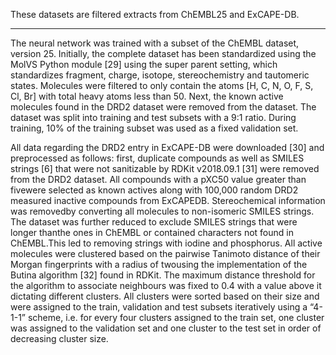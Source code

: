 These datasets are filtered extracts from ChEMBL25 and ExCAPE-DB.
___


The neural network was trained with a subset of the ChEMBL dataset, version 25. Initially, the complete dataset has  been  standardized  using  the  MolVS  Python  module [29] using  the  super  parent  setting,  which standardizes  fragment,  charge,  isotope,  stereochemistry  and  tautomeric  states. Molecules  were filtered to only contain the atoms [H, C, N, O, F, S, Cl, Br] with total heavy atoms less than 50. Next, the known active molecules found in the DRD2 dataset were removed from the dataset. The dataset  was  split  into  training and test  subsets  with  a  9:1  ratio. During  training, 10%  of the training subset was used as a fixed validation set.

All data regarding the DRD2 entry in ExCAPE-DB were downloaded [30] and preprocessed as follows: first, duplicate compounds as well as SMILES strings [6] that were not sanitizable by RDKit v2018.09.1 [31] were removed from the DRD2 dataset. All compounds with a pXC50 value greater than fivewere selected  as  known  actives  along  with  100,000  random DRD2 measured inactive  compounds from ExCAPEDB.  Stereochemical information  was  removedby  converting  all  molecules  to  non-isomeric SMILES strings. The dataset was further reduced to exclude SMILES strings that were longer thanthe ones in ChEMBL or contained characters not found in ChEMBL.This led to removing strings with iodine and phosphorus. All active molecules were clustered based on the pairwise Tanimoto distance of their Morgan fingerprints with a radius of twousing the implementation of the Butina algorithm [32] found in RDKit. The maximum distance threshold for the algorithm to associate neighbours was fixed to 0.4 with a value above it dictating different clusters. All clusters were sorted based on their size and were assigned to the train, validation and test subsets iteratively using a “4-1-1” scheme, i.e. for every four clusters assigned to the train set, one cluster was assigned to the validation set and one cluster to the test set in order of decreasing cluster size.
